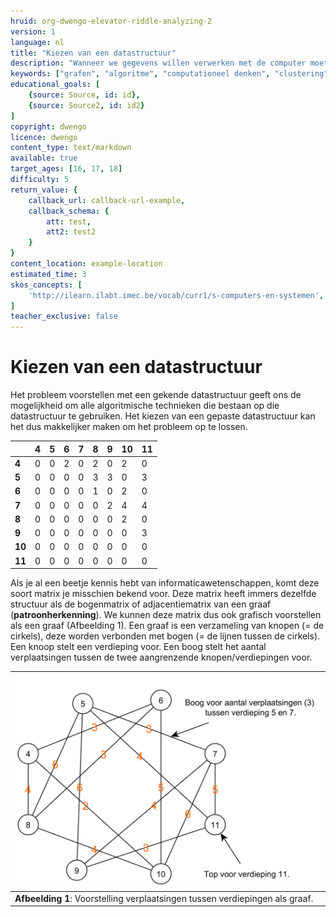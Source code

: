 ```yaml
---
hruid: org-dwengo-elevator-riddle-analyzing-2
version: 1
language: nl
title: "Kiezen van een datastructuur"
description: "Wanneer we gegevens willen verwerken met de computer moeten we die voorstellen in een datastructuur."
keywords: ["grafen", "algoritme", "computationeel denken", "clustering", "datastructuur"]
educational_goals: [
    {source: Source, id: id}, 
    {source: Source2, id: id2}
]
copyright: dwengo
licence: dwengo
content_type: text/markdown
available: true
target_ages: [16, 17, 18]
difficulty: 5
return_value: {
    callback_url: callback-url-example,
    callback_schema: {
        att: test,
        att2: test2
    }
}
content_location: example-location
estimated_time: 3
skos_concepts: [
    'http://ilearn.ilabt.imec.be/vocab/curr1/s-computers-en-systemen', 
]
teacher_exclusive: false
---
```


# Kiezen van een datastructuur

Het probleem voorstellen met een gekende datastructuur geeft ons de mogelijkheid om alle algoritmische technieken die bestaan op die datastructuur te gebruiken. Het kiezen van een gepaste datastructuur kan het dus makkelijker maken om het probleem op te lossen.

|  | **4** | **5** | **6** | **7** | **8** | **9** | **10** | **11** |
| ----------- | ----------- |----------- | ----------- |----------- | ----------- |----------- | ----------- |----------- |
| **4** | 0 | 0 | 2 | 0 | 2 | 0 | 2 | 0 |
| **5** | 0 | 0 | 0 | 0 | 3 | 3 | 0 | 3 | 
| **6** | 0 | 0 | 0 | 0 | 1 | 0 | 2 | 0 | 
| **7** | 0 | 0 | 0 | 0 | 0 | 2 | 4 | 4 | 
| **8** | 0 | 0 | 0 | 0 | 0 | 0 | 2 | 0 | 
| **9** | 0 | 0 | 0 | 0 | 0 | 0 | 0 | 3 | 
| **10** | 0 | 0 | 0 | 0 | 0 | 0 | 0 | 0 |
| **11** | 0 | 0 | 0 | 0 | 0 | 0 | 0 | 0 |


Als je al een beetje kennis hebt van informaticawetenschappen, komt deze soort matrix je misschien bekend voor. Deze matrix heeft immers dezelfde structuur als de bogenmatrix of adjacentiematrix van een graaf (**patroonherkenning**). We kunnen deze matrix dus ook grafisch voorstellen als een graaf (Afbeelding 1). Een graaf is een verzameling van knopen (= de cirkels), deze worden verbonden  met bogen (= de lijnen tussen de cirkels). Een knoop stelt een verdieping voor. Een boog stelt het aantal verplaatsingen tussen de twee aangrenzende knopen/verdiepingen voor.

| ![Grafische weergave van de graaf met verplaatsingen tussen de verdiepingen.](embed/verplaatsingen_chaos_with_labels.png "Grafische weergave van graaf met verplaatsingen tussen de verdiepingen.") | 
| ---- |
| **Afbeelding 1**: Voorstelling verplaatsingen tussen verdiepingen als graaf. |

